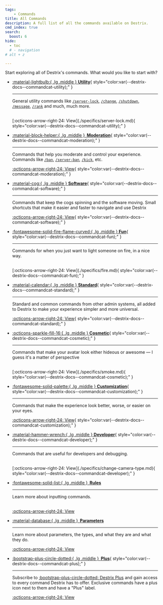 ```yaml
---
tags:
    - Commands
title: All Commands
description: A full list of all the commands available on Destrix.
cmd_index: true
search:
  boost: 6
hide:
  - toc
  # - navigation
# alt + z

---
```

<!-- Destrix has a lot of new and exciting commands, this is a large list of what those commands are and what they do, by category. -->

Start exploring all of Destrix's commands. What would you like to start with?

<div class="grid cards" markdown>

<!-- -   <span style="display:inline; margin:0px; margin-block: 0px; color: #FFF !important">[:material-lightbulb:{ .lg .middle } __Utility__](./specifics/serverlock.md)</span> -->
-   [:material-lightbulb:{ .lg .middle } __Utility__](./specifics/server-lock.md){ style="color:var(--destrix-docs--commandcat-utility);" }

    ---

    General utility commands like [`/server-lock`](./specifics/server-lock.md), [`/change`](./specifics/change.md), [`/shutdown`](./specifics/shutdown.md), [`/message`](./specifics/message.md), [`/rank`](./specifics/rank.md) and much, much more.
    
    <br>
    [:octicons-arrow-right-24: View](./specifics/server-lock.md){ style="color:var(--destrix-docs--commandcat-utility);" }

-   [:material-block-helper:{ .lg .middle }&thinsp; __Moderation__](./specifics/ban.md){ style="color:var(--destrix-docs--commandcat-moderation);" }

    ---

    Commands that help you moderate and control your experience. Commands like [`/ban`](./specifics/ban.md), [`/server-ban`](./specifics/sban.md), [`/kick`](./specifics/kick.md), etc.

    [:octicons-arrow-right-24: View](./specifics/ban.md){ style="color:var(--destrix-docs--commandcat-moderation);" }

-   [:material-cog:{ .lg .middle } __Software__](./specifics/about.md){ style="color:var(--destrix-docs--commandcat-software);" }

    ---

    Commands that keep the cogs spinning and the software moving. Small shortcuts that make it easier and faster to navigate and use Destrix

    [:octicons-arrow-right-24: View](./specifics/about.md){ style="color:var(--destrix-docs--commandcat-software);" }

-   [:fontawesome-solid-fire-flame-curved:{ .lg .middle } __Fun__](./specifics/fire.md){ style="color:var(--destrix-docs--commandcat-fun);" }

    ---

    Commands for when you just want to light someone on fire, in a nice way.

    <br>
    [:octicons-arrow-right-24: View](./specifics/fire.md){ style="color:var(--destrix-docs--commandcat-fun);" }

-   [:material-calendar:{ .lg .middle } __Standard__](./specifics/fly.md){ style="color:var(--destrix-docs--commandcat-standard);" }

    ---

    Standard and common commands from other admin systems, all added to Destrix to make your experience simpler and more universal.

    [:octicons-arrow-right-24: View](./specifics/fly.md){ style="color:var(--destrix-docs--commandcat-standard);" }

-   [:octicons-sparkle-fill-16:{ .lg .middle } __Cosmetic__](./specifics/smoke.md){ style="color:var(--destrix-docs--commandcat-cosmetic);" }

    ---

    Commands that make your avatar look either hideous or awesome — I guess it's a matter of perspective

    <br>
    [:octicons-arrow-right-24: View](./specifics/smoke.md){ style="color:var(--destrix-docs--commandcat-cosmetic);" }

-   [:fontawesome-solid-palette:{ .lg .middle } __Customization__](./specifics/change-bloom.md){ style="color:var(--destrix-docs--commandcat-customization);" }

    ---

    Commands that make the experience look better, worse, or easier on your eyes.

    [:octicons-arrow-right-24: View](./specifics/change-bloom.md){ style="color:var(--destrix-docs--commandcat-customization);" }

-   [:material-hammer-wrench:{ .lg .middle } __Developer__](./specifics/change-camera-type.md){ style="color:var(--destrix-docs--commandcat-developer);" }

    ---

    Commands that are useful for developers and debugging.

    <br>
    [:octicons-arrow-right-24: View](./specifics/change-camera-type.md){ style="color:var(--destrix-docs--commandcat-developer);" }

-   [:fontawesome-solid-list:{ .lg .middle }&thinsp; __Rules__](./rules.md)

    ---
    Learn more about inputting commands.
    <br><br>

    [:octicons-arrow-right-24: View](./rules.md)

-   [:material-database:{ .lg .middle }&thinsp; __Parameters__](./parameters.md)

    ---

    Learn more about parameters, the types, and what they are and what they do.

    [:octicons-arrow-right-24: View](./parameters.md)

</div>

<div class="grid cards plus-highlight-grid-container" markdown>

  -   [:bootstrap-plus-circle-dotted:{ .lg .middle }&thinsp; __Plus__](?plus){ style="color:var(--destrix-docs--commandcat-plus);" }

      ---

      Subscribe to [:bootstrap-plus-circle-dotted: Destrix Plus](?plus) and gain access to every command Destrix has to offer. Exclusive commands have a plus icon next to them and have a "Plus" label.

      [:octicons-arrow-right-24: View](?plus)
</div>

<!-- | Command                                                 | Arguments     	| Category 	| Description                                                               	| Default Permission Level             	|
|:-------------------------------------------------------	|---------------	|:----------:	|:---------------------------------------------------------------------------	|:--------------------------------------:	|
| [/shutdown](./specifics/fshutdown)                                             	| _None_        	| Utility  	| Shuts down the current server.                                            	| <p style="text-align: center;">3</p> 	|
| /fshutdown <strong style = "color: #000;">\*</strong> 	| _None_        	| Utility  	| Shuts down the current server in 3 seconds or less.                       	| <p style="text-align: center;">4</p> 	|
| /serverlock, /slock                                   	| rank : number 	| Utility  	| Locks the current server from anyone trying to join below the rank given. 	| <p style="text-align: center;">4</p> 	|
| /tempserverlock, /tslock                                   	| rank : number, time : number 	| Utility  	| Locks the current server from anyone trying to join below the rank given. 	| <p style="text-align: center;">4</p> 	|
| /view, /spectate, /watch | player : player | Utility | Spectate a player. | <p style="text-align: center;">0</p> |
| <p style="color: rgb(255,255,255)">/reloadmap</p> /reloadworkspace | _None_ | Utility | Reloads the workspace. | <p style="text-align: center;">5</p> | -->

<!-- | Command | Parameters  | Category | Summary | Default Permission Level
| :--- | :---: | :---: | :--- | :---:
| [:material-block-helper: /ban](/Commands/specifics/ban) | _Player : player_, _Reason : string_, _Moderator Note : string_ | Utility | Ban a player. | 1 |

:fontawesome-solid-circle-info: This page takes a while to create, for now you can check the sidebar for all the commands. -->